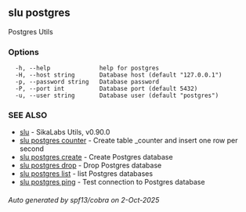 ## slu postgres

Postgres Utils

### Options

```
  -h, --help              help for postgres
  -H, --host string       Database host (default "127.0.0.1")
  -p, --password string   Database password
  -P, --port int          Database port (default 5432)
  -u, --user string       Database user (default "postgres")
```

### SEE ALSO

* [slu](slu.md)	 - SikaLabs Utils, v0.90.0
* [slu postgres counter](slu_postgres_counter.md)	 - Create table _counter and insert one row per second
* [slu postgres create](slu_postgres_create.md)	 - Create Postgres database
* [slu postgres drop](slu_postgres_drop.md)	 - Drop Postgres database
* [slu postgres list](slu_postgres_list.md)	 - list Postgres databases
* [slu postgres ping](slu_postgres_ping.md)	 - Test connection to Postgres database

###### Auto generated by spf13/cobra on 2-Oct-2025
